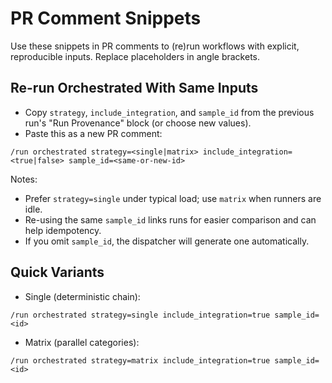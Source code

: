 # PR Comment Snippets

Use these snippets in PR comments to (re)run workflows with explicit, reproducible inputs. Replace placeholders in angle
brackets.

## Re-run Orchestrated With Same Inputs

- Copy `strategy`, `include_integration`, and `sample_id` from the previous run's "Run Provenance" block (or choose new
  values).
- Paste this as a new PR comment:

```text
/run orchestrated strategy=<single|matrix> include_integration=<true|false> sample_id=<same-or-new-id>
```

Notes:

- Prefer `strategy=single` under typical load; use `matrix` when runners are idle.
- Re-using the same `sample_id` links runs for easier comparison and can help idempotency.
- If you omit `sample_id`, the dispatcher will generate one automatically.

## Quick Variants

- Single (deterministic chain):

```text
/run orchestrated strategy=single include_integration=true sample_id=<id>
```

- Matrix (parallel categories):

```text
/run orchestrated strategy=matrix include_integration=true sample_id=<id>
```

